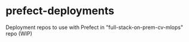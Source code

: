 # prefect-deployments
Deployment repos to use with Prefect in "full-stack-on-prem-cv-mlops" repo (WIP)
